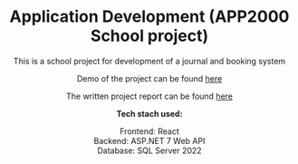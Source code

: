 <h1 align=center>Application Development (APP2000 School project)</h1>
<p align=center>This is a school project for development of a journal and booking system</p>
<p align=center>Demo of the project can be found <a href="https://www.youtube.com/watch?v=tzJjoaSmrpc">here</a></p>
<p align=center>The written project report can be found <a href="https://github.com/BenjaminOmar/APP2000/blob/main/APP2000-final-report-Spring-2023.pdf">here</a></p>
<p align=center>
  <b>Tech stach used:</b>
</p>
<div align=center>Frontend: React</div>
<div align=center>Backend: ASP.NET 7 Web API</div>
<div align=center>Database: SQL Server 2022</div>
